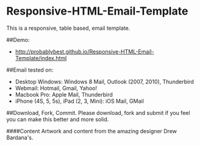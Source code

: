Responsive-HTML-Email-Template
==============================

This is a responsive, table based, email template.

##Demo:

- http://probablybest.github.io/Responsive-HTML-Email-Template/index.html

##Email tested on:

- Desktop Windows: Windows 8 Mail, Outlook (2007, 2010), Thunderbird
- Webmail: Hotmail, Gmail, Yahoo!
- Macbook Pro: Apple Mail, Thunderbird
- iPhone (4S, 5, 5s), iPad (2, 3, Mini): iOS Mail, GMail
	
##Download, Fork, Commit.
Please download, fork and submit if you feel you can make this better and more solid.

####Content
Artwork and content from the amazing designer Drew Bardana's.